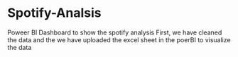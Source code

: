 # Spotify-Analsis
Poweer BI Dashboard to show the spotify analysis
First, we have cleaned the data and the we have uploaded the excel sheet in the poerBI to visualize the data
